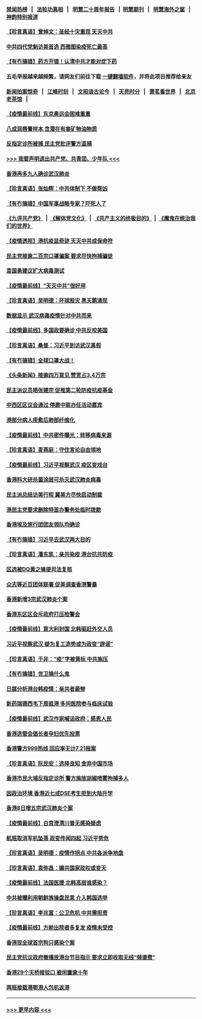 #### [禁闻热榜](热点新闻.md?=0)  &nbsp;&nbsp;|&nbsp;&nbsp; [法轮功真相](https://github.com/gfw-breaker/truth/blob/master/README.md?=0) &nbsp;&nbsp;|&nbsp;&nbsp; [明慧二十周年报告](https://github.com/gfw-breaker/mh-reports/blob/master/README.md?=0) &nbsp;&nbsp;|&nbsp;&nbsp;[明慧期刊](https://github.com/gfw-breaker/mh-qikan) &nbsp;&nbsp;|&nbsp;&nbsp; [明慧海外之窗](https://github.com/gfw-breaker/mh-news/blob/master/README.md?=0) &nbsp;&nbsp;|&nbsp;&nbsp; [神韵特别报道](https://github.com/gfw-breaker/mh-news/blob/master/shenyun.md?=0)
#### [【珍言真语】曾焯文：圣经十灾重现 天灭中共](../pages/nsc415/n11947336.md?t=03180332) 
#### [中共四代党魁访美首选 西雅图染疫死亡最高](../pages/nsc415/n11947602.md?t=03180332) 
#### [【有冇搞错】药方开错！认清中共才能对症下药](../pages/nsc415/n11947665.md?t=03180332) 
#### 五毛举报越来越频繁，请网友们前往下载 [一键翻墙软件](https://github.com/gfw-breaker/ssr-accounts)，并将此项目推荐给亲友
#### [新闻拍案惊奇](https://github.com/gfw-breaker/banned-news/blob/master/pages/link4.md) &nbsp;&nbsp;|&nbsp;&nbsp; [江峰时刻](https://github.com/gfw-breaker/banned-news/blob/master/pages/link4.md) &nbsp;&nbsp;|&nbsp;&nbsp; [文昭谈古论今](https://github.com/gfw-breaker/banned-news/blob/master/pages/link4.md) &nbsp;&nbsp;|&nbsp;&nbsp; [天亮时分](https://github.com/gfw-breaker/banned-news/blob/master/pages/link4.md) &nbsp;&nbsp;|&nbsp;&nbsp; [萧茗看世界](https://github.com/gfw-breaker/banned-news/blob/master/pages/link4.md) &nbsp;&nbsp;|&nbsp;&nbsp; [北京老茶馆](https://github.com/gfw-breaker/banned-news/blob/master/pages/link4.md) &nbsp;&nbsp;|&nbsp;&nbsp; 
#### [【疫情最前线】东京奥运会困难重重](../pages/nsc415/n11945183.md?t=03180332) 
#### [八成润唇膏样本 含潜在有害矿物油物质](../pages/nsc415/n11945662.md?t=03180332) 
#### [反指定诊所被捕 民主党批评警方滥捕](../pages/nsc415/n11945600.md?t=03180332) 
#### [>>> 我要声明退出共产党、共青团、少年队 <<<](https://github.com/begood0513/goodnews/blob/master/quit/letter.md) 
#### [香港再多九人确诊武汉肺炎](../pages/nsc415/n11945566.md?t=03180332) 
#### [【珍言真语】张灿辉：中共体制下 不做帮凶](../pages/nsc415/n11944986.md?t=03180332) 
#### [【有冇搞错】中国军事战略专家？吓死人了](../pages/nsc415/n11944939.md?t=03180332) 
#### [《九评共产党》](https://github.com/begood0513/9ping.md/blob/master/README.md) &nbsp;|&nbsp; [《解体党文化》](../../../../jtdwh.md/blob/master/README.md)  &nbsp;|&nbsp; [《共产主义的终极目的》](../../../../gczydzjmd.md/blob/master/README.md) &nbsp;|&nbsp; [《魔鬼在统治我们的世界》](../../../../mgztzwmdsj.md/blob/master/README.md) 
#### [【疫情透视】港抗疫显奇迹 天灭中共成保命符](../pages/nsc415/n11942593.md?t=03180332) 
#### [民主党接逾二百宗口罩骗案 要求尽快拘捕骗徒](../pages/nsc415/n11943027.md?t=03180332) 
#### [袁国勇建议扩大病毒测试](../pages/nsc415/n11942997.md?t=03180332) 
#### [【疫情最前线】“天灭中共”很好用](../pages/nsc415/n11942716.md?t=03180332) 
#### [【珍言真语】吴明德：环球股灾 黑天鹅涌现](../pages/nsc415/n11940772.md?t=03180332) 
#### [数据显示 武汉病毒疫情针对中共而来](../pages/nsc415/n11940697.md?t=03180332) 
#### [【疫情最前线】多国政要确诊 中共反咬美国](../pages/nsc415/n11938734.md?t=03180332) 
#### [【珍言真语】桑普：习近平到访武汉真假](../pages/nsc415/n11938896.md?t=03180332) 
#### [【有冇搞错】全球口罩大战！](../pages/nsc415/n11938472.md?t=03180332) 
#### [《头条新闻》接逾四万意见 赞赏占3.4万宗](../pages/nsc415/n11936898.md?t=03180332) 
#### [民主派议员晤张建宗 促推第二轮防疫抗疫基金](../pages/nsc415/n11936899.md?t=03180332) 
#### [中西区区议会通过 停邀中联办任活动嘉宾](../pages/nsc415/n11936888.md?t=03180332) 
#### [港部分病人痊愈后肺部纤维化](../pages/nsc415/n11936846.md?t=03180332) 
#### [【疫情最前线】中共密件曝光：转移病毒来源](../pages/nsc415/n11936342.md?t=03180332) 
#### [【珍言真语】麦燕庭：守住言论自由领地](../pages/nsc415/n11936215.md?t=03180332) 
#### [【疫情最前线】习近平视察武汉 疫区变戏台](../pages/nsc415/n11933377.md?t=03180332) 
#### [香港科大研杀菌涂层可杀灭武汉肺炎病毒](../pages/nsc415/n11933772.md?t=03180332) 
#### [民主派总结访美行程 冀美方尽快启动制裁](../pages/nsc415/n11933743.md?t=03180332) 
#### [港民主党要求删除特首办警务处临时拨款](../pages/nsc415/n11933730.md?t=03180332) 
#### [香港埃及旅行团团友领队均确诊](../pages/nsc415/n11933697.md?t=03180332) 
#### [【有冇搞错】习近平去武汉两大目的](../pages/nsc415/n11933210.md?t=03180332) 
#### [【珍言真语】潘东凯：亲共染疫 港台抗共防疫](../pages/nsc415/n11933162.md?t=03180332) 
#### [区选被DQ黄之锋提司法复核](../pages/nsc415/n11931195.md?t=03180332) 
#### [众志等近百团体联署 促美调查香港警暴](../pages/nsc415/n11931152.md?t=03180332) 
#### [香港新增3宗武汉肺炎个案](../pages/nsc415/n11931136.md?t=03180332) 
#### [香港东区区会斥政府打压检警会](../pages/nsc415/n11931086.md?t=03180332) 
#### [【疫情最前线】意大利封国 北韩驱赶外交人员](../pages/nsc415/n11930660.md?t=03180332) 
#### [习近平视察武汉 疑为复工造势或为政变“辟谣”](../pages/nsc415/n11930847.md?t=03180332) 
#### [【珍言真语】于非：“疫”字被黄标 中共施压](../pages/nsc415/n11930410.md?t=03180332) 
#### [【有冇搞错】世卫搞什么鬼](../pages/nsc415/n11930475.md?t=03180332) 
#### [日媒分析港台韩疫情：亲共者最惨](../pages/nsc415/n11928776.md?t=03180332) 
#### [新药瑞德西韦下周抵港 多间医院参与临床试验](../pages/nsc415/n11928462.md?t=03180332) 
#### [【疫情最前线】武汉作家喊话政府：感恩人民](../pages/nsc415/n11927940.md?t=03180332) 
#### [香港选管会倡长者孕妇优先投票](../pages/nsc415/n11928449.md?t=03180332) 
#### [香港警方999热线 回应率无计7.21报案](../pages/nsc415/n11928448.md?t=03180332) 
#### [【珍言真语】阮民安：选择良知 舍弃中国市场](../pages/nsc415/n11927705.md?t=03180332) 
#### [香港市民大埔反指定诊所 警方施放胡椒喷雾拘捕多人](../pages/nsc415/n11925774.md?t=03180332) 
#### [因政治环境 香港近七成DSE考生拒到大陆升学](../pages/nsc415/n11925759.md?t=03180332) 
#### [香港8日增五宗武汉肺炎个案](../pages/nsc415/n11925736.md?t=03180332) 
#### [【疫情最前线】白宫澄清川普无感染疑虑](../pages/nsc415/n11925567.md?t=03180332) 
#### [航班取消军机坠落 政变传闻四起 习近平势危](../pages/nsc415/n11925467.md?t=03180332) 
#### [【珍言真语】吴明德：疫情作拐点 中共各派争地盘](../pages/nsc415/n11925299.md?t=03180332) 
#### [【珍言真语】袁弥昌：媚共国家政权或变天](../pages/nsc415/n11923199.md?t=03180332) 
#### [【疫情最前线】法国医援 北韩高层谁感染？](../pages/nsc415/n11920850.md?t=03180332) 
#### [中共被曝利用朝鲜族操盘民意 介入韩国选举](../pages/nsc415/n11921006.md?t=03180332) 
#### [【珍言真语】李兆富：公卫危机 中共需担责](../pages/nsc415/n11920422.md?t=03180332) 
#### [【疫情最前线】方舱出院者多复发 疫情未受控](../pages/nsc415/n11918637.md?t=03180332) 
#### [香港现全球首宗狗只感染个案](../pages/nsc415/n11918710.md?t=03180332) 
#### [民主党抗议政府撤播放港台节目指示 要求立即收取无线“频谱费”](../pages/nsc415/n11918681.md?t=03180332) 
#### [香港29个天桥接驳口 被闲置逾十年](../pages/nsc415/n11918654.md?t=03180332) 
#### [两班接载滞鄂港人包机返港](../pages/nsc415/n11915855.md?t=03180332) 

----
#### [ >>> 更早内容 <<< ](../indexes/nsc415-earlier.md)
